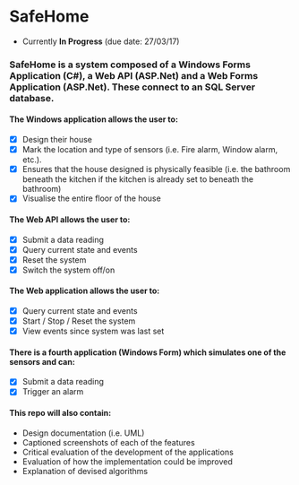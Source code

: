 # SafeHome

- Currently **In Progress** (due date: 27/03/17)

### SafeHome is a system composed of a Windows Forms Application (C#), a Web API (ASP.Net) and a Web Forms Application (ASP.Net). These connect to an SQL Server database. 

#### The Windows application allows the user to:
- [x] Design their house
- [x] Mark the location and type of sensors (i.e. Fire alarm, Window alarm, etc.). 
- [x] Ensures that the house designed is physically feasible (i.e. the bathroom beneath the kitchen if the kitchen is already set to beneath the bathroom)
- [x] Visualise the entire floor of the house

#### The Web API allows the user to:
- [x] Submit a data reading
- [x] Query current state and events
- [x] Reset the system
- [x] Switch the system off/on

#### The Web application allows the user to:
- [x] Query current state and events
- [x] Start / Stop / Reset the system
- [x] View events since system was last set

#### There is a fourth application (Windows Form) which simulates one of the sensors and can:
- [x] Submit a data reading
- [x] Trigger an alarm

#### This repo will also contain:
- Design documentation (i.e. UML)
- Captioned screenshots of each of the features
- Critical evaluation of the development of the applications
- Evaluation of how the implementation could be improved
- Explanation of devised algorithms
